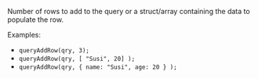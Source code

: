 Number of rows to add to the query or a struct/array containing the data to populate the row.

Examples:

- ```queryAddRow(qry, 3);```
- ```queryAddRow(qry, [ "Susi", 20] );```
- ```queryAddRow(qry, { name: "Susi", age: 20 } );```
